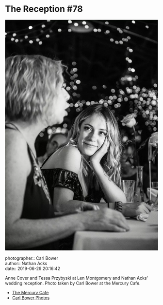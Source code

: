 # The Reception #78

![Anne Cover and Tessa Przybyski](assets/2019-06-29-set-3-the-reception-78.webp)

photographer:: Carl Bower  
author:: Nathan Acks  
date:: 2019-06-29 20:16:42

Anne Cover and Tessa Przybyski at Len Montgomery and Nathan Acks' wedding reception. Photo taken by Carl Bower at the Mercury Cafe.

* [The Mercury Cafe](http://mercurycafe.com)
* [Carl Bower Photos](https://carlbowerphotos.com)
